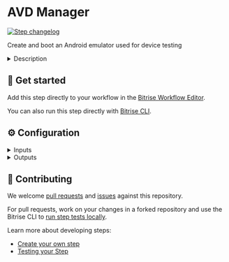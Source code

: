 # AVD Manager

[![Step changelog](https://shields.io/github/v/release/bitrise-steplib/steps-avd-manager?include_prereleases&label=changelog&color=blueviolet)](https://github.com/bitrise-steplib/steps-avd-manager/releases)

Create and boot an Android emulator used for device testing

<details>
<summary>Description</summary>

Run instrumented and UI tests on a virtual Android device. Once some basic inputs are set, the Step checks the requirements, downloads the selected system image before creating and starting the emulator.

### Configuring the Step
1. Add the **AVD Manager** Step to your Workflow as one of the first Steps in your Workflow.
2. Set the **Device Profile** to create a new Android virtual device. To see the complete list of available profiles, use the `avdmanager list device` command and use the `id` value for this input.
3. Set the **Android API Level**. The new virtual device will run with the specified Android version.
4. Select an **OS Tag** to have the required toolset on the new virtual device.

Some system images are pre-installed on the virtual machines. In this case the step won't have to spend time downloading the requested image. To check the list of pre-installed images for each stack, visit the [system reports](https://github.com/bitrise-io/bitrise.io/tree/master/system_reports)

### Troubleshooting
The emulator needs some time to boot up. The earlier you place the Step in your Workflow, the more tasks, such as cloning or caching, you can complete in your Workflow before the emulator starts working.
We recommend that you also add **Wait for Android emulator** Step to your Workflow as it acts as a shield preventing the AVD Manager to kick in too early. Make sure you add the **Wait for Android emulator** Step BEFORE the Step with which you want to use the **AVD Manager**.

### Useful links
- [Getting started with Android apps](https://devcenter.bitrise.io/getting-started/getting-started-with-android-apps/)
- [Device testing for Android](https://devcenter.bitrise.io/testing/device-testing-for-android/)
- [About Test Reports](https://devcenter.bitrise.io/testing/test-reports/)

### Related Steps
- [Wait for Android emulator](https://www.bitrise.io/integrations/steps/wait-for-android-emulator)
- [Android Build for UI testing](https://www.bitrise.io/integrations/steps/android-build-for-ui-testing)
</details>

## 🧩 Get started

Add this step directly to your workflow in the [Bitrise Workflow Editor](https://devcenter.bitrise.io/steps-and-workflows/steps-and-workflows-index/).

You can also run this step directly with [Bitrise CLI](https://github.com/bitrise-io/bitrise).

## ⚙️ Configuration

<details>
<summary>Inputs</summary>

| Key | Description | Flags | Default |
| --- | --- | --- | --- |
| `profile` | Set the device profile to create the new virtual device. This profile contains all the parameters of the devices. To see the complete list of available profiles use the `avdmanager list device` command locally and use the `id` value for this input. | required | `pixel` |
| `api_level` | The device will run with the specified version of android. | required | `26` |
| `tag` | Select OS tag to have the required toolset on the device. | required | `google_apis` |
| `abi` | Select which ABI to use running the emulator. Availability depends on API level. Please use `sdkmanager --list` command to see the available ABIs. | required | `x86` |
| `emulator_id` | Set the device's ID. (This will be the name under $HOME/.android/avd/) | required | `emulator` |
| `create_command_flags` | Flags used when running the command to create the emulator. |  | `--sdcard 512M` |
| `start_command_flags` | Flags used when running the command to start the emulator. |  | `-camera-back none -camera-front none` |
| `emulator_channel` | Select which channel to use with `sdkmanager` to fetch `emulator` package. Available channels are 0 (Stable), 1 (Beta), 2 (Dev), and 3 (Canary). | required | `0` |
</details>

<details>
<summary>Outputs</summary>

| Environment Variable | Description |
| --- | --- |
| `BITRISE_EMULATOR_SERIAL` | Booted emulator serial |
</details>

## 🙋 Contributing

We welcome [pull requests](https://github.com/bitrise-steplib/steps-avd-manager/pulls) and [issues](https://github.com/bitrise-steplib/steps-avd-manager/issues) against this repository.

For pull requests, work on your changes in a forked repository and use the Bitrise CLI to [run step tests locally](https://devcenter.bitrise.io/bitrise-cli/run-your-first-build/).

Learn more about developing steps:

- [Create your own step](https://devcenter.bitrise.io/contributors/create-your-own-step/)
- [Testing your Step](https://devcenter.bitrise.io/contributors/testing-and-versioning-your-steps/)

